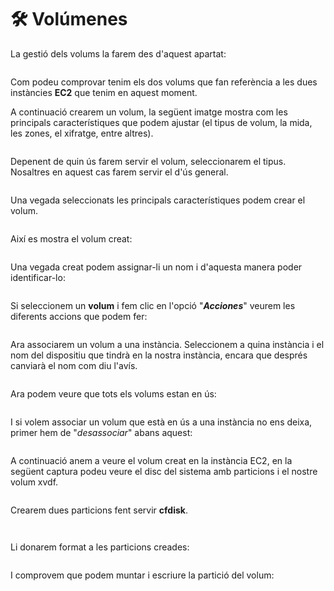 # 🛠️ Volúmenes

La gestió dels volums la farem des d'aquest apartat:

<figure><img src="../.gitbook/assets/image (9).png" alt=""><figcaption></figcaption></figure>

Com podeu comprovar tenim els dos volums que fan referència a les dues instàncies **EC2** que tenim en aquest moment.&#x20;

A continuació crearem un volum, la següent imatge mostra com les principals característiques que podem ajustar (el tipus de volum, la mida, les zones, el xifratge, entre altres). &#x20;

<figure><img src="../.gitbook/assets/image (13).png" alt=""><figcaption></figcaption></figure>

Depenent de quin ús farem servir el volum, seleccionarem el tipus. Nosaltres en aquest cas farem servir el d'ús general.&#x20;

<figure><img src="../.gitbook/assets/image (12).png" alt=""><figcaption></figcaption></figure>

Una vegada seleccionats les principals característiques podem crear el volum.

<figure><img src="../.gitbook/assets/image (14).png" alt=""><figcaption></figcaption></figure>

Així es mostra el volum creat:&#x20;

<figure><img src="../.gitbook/assets/image (15).png" alt=""><figcaption></figcaption></figure>

Una vegada creat podem assignar-li un nom i d'aquesta manera poder identificar-lo:

<figure><img src="../.gitbook/assets/image (16).png" alt=""><figcaption></figcaption></figure>

Si seleccionem un **volum** i fem clic en l'opció "_**Acciones**_" veurem les diferents accions que podem fer:

<figure><img src="../.gitbook/assets/image (17).png" alt=""><figcaption></figcaption></figure>

Ara associarem un volum a una instància. Seleccionem a quina instància i el nom del dispositiu que tindrà en la nostra instància, encara que després canviarà el nom com diu l'avís. &#x20;

<figure><img src="../.gitbook/assets/image (18).png" alt=""><figcaption></figcaption></figure>

Ara podem veure que tots els volums estan en ús:

<figure><img src="../.gitbook/assets/image (19).png" alt=""><figcaption></figcaption></figure>

I si volem associar un volum que està en ús a una instància no ens deixa, primer hem de "_desassociar_" abans aquest:

<figure><img src="../.gitbook/assets/image (20).png" alt=""><figcaption></figcaption></figure>

A continuació anem a veure el volum creat en la instància EC2, en la següent captura podeu veure el disc del sistema amb particions i el nostre volum xvdf.

<figure><img src="../.gitbook/assets/image.png" alt=""><figcaption></figcaption></figure>

Crearem dues particions fent servir **cfdisk**.&#x20;



<figure><img src="../.gitbook/assets/image (1).png" alt=""><figcaption></figcaption></figure>

<figure><img src="../.gitbook/assets/image (3).png" alt=""><figcaption></figcaption></figure>

Li donarem format a les particions creades:

<figure><img src="../.gitbook/assets/image (4).png" alt=""><figcaption></figcaption></figure>

I comprovem que podem muntar i escriure la partició del volum: &#x20;

<figure><img src="../.gitbook/assets/image (5).png" alt=""><figcaption></figcaption></figure>

<figure><img src="../.gitbook/assets/image (6).png" alt=""><figcaption></figcaption></figure>
